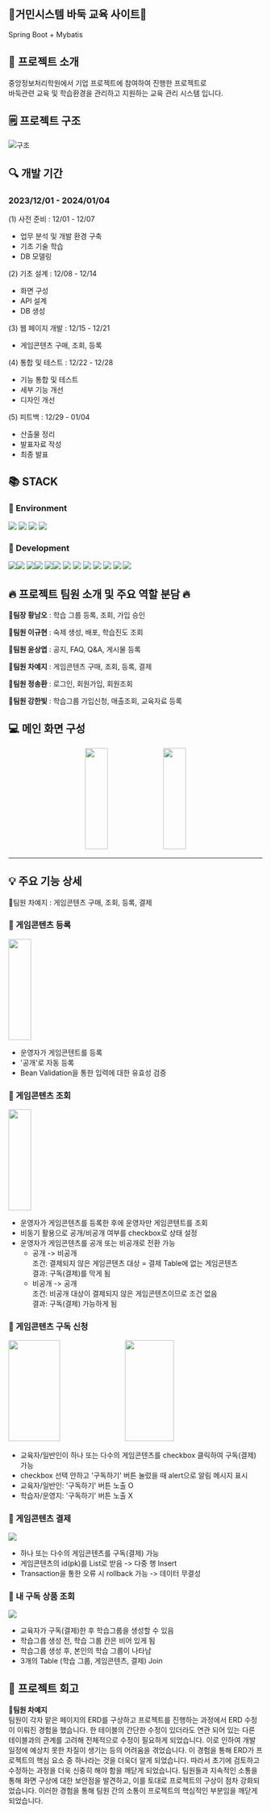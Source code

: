 <div align=left><h2>🚩거민시스템 바둑 교육 사이트🚩</h2></div>
Spring Boot + Mybatis

<div align=left><h2>🔔 프로젝트 소개</h2></div>
중앙정보처리학원에서 기업 프로젝트에 참여하여 진행한 프로젝트로 <br>
바둑관련 교육 및 학습환경을 관리하고 지원하는 교육 관리 시스템 입니다. 

<div align=left><h2>🗒 프로젝트 구조</h2></div>

![구조](readme_image/project_process.png)



<div align=left><h2>🔍 개발 기간</h2></div>

### 2023/12/01 - 2024/01/04

(1) 사전 준비 : 12/01 - 12/07
- 업무 분석 및 개발 환경 구축
- 기초 기술 학습
- DB 모델링
  
(2) 기초 설계 : 12/08 - 12/14
- 화면 구성
- API 설계
- DB 생성
  
(3) 웹 페이지 개발 : 12/15 - 12/21
- 게임콘텐츠 구매, 조회, 등록
  
(4) 통합 및 테스트 : 12/22 - 12/28
- 기능 통합 및 테스트
- 세부 기능 개선
- 디자인 개선
  
(5) 피트백 : 12/29 - 01/04
- 산출물 정리 
- 발표자료 작성
- 최종 발표 

<div align=left><h2>📚 STACK</h2></div>

<div align=left><h3>📕 Environment</h3></div>

<div>
  <img src="https://img.shields.io/badge/github-181717?style=for-the-badge&logo=github&logoColor=white">
  <img src="https://img.shields.io/badge/git-F05032?style=for-the-badge&logo=git&logoColor=white">
  <img src="https://img.shields.io/badge/intellijidea-000000?style=for-the-badge&logo=intellijidea&logoColor=white">
  <img src="https://img.shields.io/badge/kakaotalk-FFCD00?style=for-the-badge&logo=kakaotalk&logoColor=white">
  
</div>

<div align=left><h3>📗 Development</h3></div>
<div>
  <img src="https://img.shields.io/badge/java-007396?style=for-the-badge&logo=java&logoColor=white"><img src="https://img.shields.io/badge/17-515151?style=for-the-badge">
  <img src="https://img.shields.io/badge/springboot-6DB33F?style=for-the-badge&logo=Spring Boot&logoColor=white"><img src="https://img.shields.io/badge/3.2.0-515151?style=for-the-badge">
  <img src="https://img.shields.io/badge/gradle-02303A?style=for-the-badge&logo=gradle&logoColor=white"><img src="https://img.shields.io/badge/8.5-515151?style=for-the-badge">
  <img src="https://img.shields.io/badge/css-1572B6?style=for-the-badge&logo=css3&logoColor=white"> 
  <img src="https://img.shields.io/badge/javascript-F7DF1E?style=for-the-badge&logo=javascript&logoColor=black"> 
  <img src="https://img.shields.io/badge/jquery-0769AD?style=for-the-badge&logo=jquery&logoColor=white">
  <img src="https://img.shields.io/badge/oracle-F80000?style=for-the-badge&logo=oracle&logoColor=white">
  <img src="https://img.shields.io/badge/jsp-E6700C?style=for-the-badge&logo=jsp&logoColor=white">
  <img src="https://img.shields.io/badge/mybatis-251C1D?style=for-the-badge&logo=mybatis&logoColor=white">
  <img src="https://img.shields.io/badge/bootstrap-7952B3?style=for-the-badge&logo=bootstrap&logoColor=white">
</div>

<div align=left><h2>🔥 프로젝트 팀원 소개 및 주요 역할 분담 🔥</h2></div>

**👑팀장 황남오** : 학습 그룹 등록, 조회, 가입 승인

**🐹팀원 이규현** : 숙제 생성, 배포, 학습진도 조회

**🐹팀원 윤상엽** : 공지, FAQ, Q&A, 게시물 등록

**🐹팀원 차예지** : 게임콘텐츠 구매, 조회, 등록, 결제

**🐹팀원 정송환** : 로그인, 회원가입, 회원조회

**🐹팀원 강한빛** : 학습그룹 가입신청, 매출조회, 교육자료 등록

<div align=left><h2>💻 메인 화면 구성</h2></div>

<div align=center>
    <img width="30%" height="200px" src="https://github.com/qlc9808/projectGo/assets/137845430/14b0ea2e-73f1-4760-b0dc-5a938d8c9ea5"/>
    <img width="30%" height="200px" src="https://github.com/qlc9808/projectGo/assets/137845430/d63fe316-679c-4d01-ad08-d61406aa61d0"/>
    <div width="30%" height="200px"></div>
</div>
<hr>

<h2>💡 주요 기능 상세</h2>
🐹팀원 차예지 : 게임콘텐츠 구매, 조회, 등록, 결제

### 🔎 게임콘텐츠 등록 
<img width="30%" height="200px" src="https://github.com/qlc9808/projectGo/assets/137845430/fdf4ef7f-fac3-4869-ac24-c491f586d3f5"/>

- 운영자가 게임콘텐트를 등록
- '공개'로 자동 등록
- Bean Validation을 통한 입력에 대한 유효성 검증
  
### 🔎 게임콘텐츠 조회 
<img width="30%" height="200px" src="https://github.com/qlc9808/projectGo/assets/137845430/7fc4224a-bd28-4933-b72b-097e4175776e"/>

- 운영자가 게임콘텐츠를 등록한 후에 운영자만 게임콘텐트를 조회
- 비동기 활용으로 공개/비공개 여부를 checkbox로 상태 설정
- 운영자가 게임콘텐츠를 공개 또는 비공개로 전환 가능 <br>
  - 공개 -> 비공개 <br>
    조건: 결제되지 않은 게임콘텐츠 대상 = 결제 Table에 없는 게임콘텐츠 <br>
    결과: 구독(결제)를 막게 됨 <br>
  - 비공개 -> 공개 <br>
    조건: 비공개 대상이 결제되지 않은 게임콘텐츠이므로 조건 없음 <br>
    결과: 구독(결제) 가능하게 됨 <br>

### 🔎 게임콘텐츠 구독 신청
<img width="45%" height="200px" src="https://github.com/qlc9808/projectGo/assets/137845430/4e10d893-7e92-4528-b85f-edc278452c4f"/>
<img width="44%" height="200px" src="https://github.com/qlc9808/projectGo/assets/137845430/0ced80fa-afdd-4e86-835f-1fa763056e3a"/>

- 교육자/일반인이 하나 또는 다수의 게임콘텐츠를 checkbox 클릭하여 구독(결제)가능
- checkbox 선택 안하고 '구독하기' 버튼 눌렀을 때 alert으로 알림 메시지 표시
- 교육자/일반인: '구독하기' 버튼 노출 O
- 학습자/운영지: '구독하기' 버튼 노출 X

### 🔎 게임콘텐츠 결제
<img src="https://github.com/qlc9808/projectGo/assets/137845430/aa774e5d-42b5-4c9f-aec8-903ca41581f2"/> 

- 하나 또는 다수의 게임콘텐츠를 구독(결제) 가능
- 게임콘텐츠의 id(pk)를 List로 받음 -> 다중 행 Insert
- Transaction을 통한 오류 시 rollback 가능 -> 데이터 무결성

### 🔎 내 구독 상품 조회 
<img src="https://github.com/qlc9808/projectGo/assets/137845430/527bb061-c0df-4fd6-81fe-53a23c0b6272"/>

- 교육자가 구독(결제)한 후 학습그룹을 생성할 수 있음
- 학습그룹 생성 전, 학습 그룹 칸은 비어 있게 됨
- 학습그룹 생성 후, 본인의 학습 그룹이 나타남
- 3개의 Table (학습 그룹, 게임콘텐츠, 결제) Join

<div align=left><h2>📮 프로젝트 회고</h2></div>

**🐹팀원 차예지** <br>
팀원이 각자 맡은 페이지의 ERD를 구상하고 프로젝트를 진행하는 과정에서 ERD 수정이 이뤄진 경험을 했습니다. 한 테이블의 간단한 수정이 있더라도 연관 되어 있는 다른 테이블과의 관계를 고려해 전체적으로 수정이 필요하게 되었습니다. 이로 인하여 개발 일정에 예상치 못한 차질이 생기는 등의 어려움을 겪었습니다. 이 경험을 통해 ERD가 프로젝트의 핵심 요소 중 하나라는 것을 더욱더 알게 되었습니다. 따라서 초기에 검토하고 수정하는 과정을 더욱 신중히 해야 함을 깨닫게 되었습니다. 팀원들과 지속적인 소통을 통해 화면 구상에 대한 보안점을 발견하고, 이를 토대로 프로젝트의 구상이 점차 강화되었습니다. 이러한 경험을 통해 팀원 간의 소통이 프로젝트의 핵심적인 부분임을 깨닫게 되었습니다.

